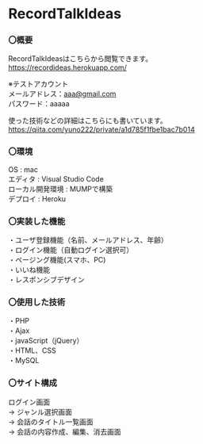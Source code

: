 # RecordTalkIdeas

### 〇概要
RecordTalkIdeasはこちらから閲覧できます。  
https://recordideas.herokuapp.com/  

※テストアカウント  
メールアドレス：aaa@gmail.com  
パスワード：aaaaa

使った技術などの詳細はこちらにも書いています。  
https://qiita.com/yuno222/private/a1d785f1fbe1bac7b014


### 〇環境
OS : mac  
エディタ : Visual Studio Code  
ローカル開発環境 : MUMPで構築  
デプロイ : Heroku  


### 〇実装した機能
・ユーザ登録機能（名前、メールアドレス、年齢）    
・ログイン機能（自動ログイン選択可）  
・ページング機能(スマホ、PC)  
・いいね機能  
・レスポンシブデザイン  


### 〇使用した技術
・PHP  
・Ajax  
・javaScript（jQuery）  
・HTML、CSS  
・MySQL  


### 〇サイト構成
ログイン画面　  
→ ジャンル選択画面　  
→ 会話のタイトル一覧画面　  
→ 会話の内容作成、編集、消去画面  
